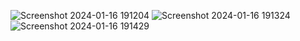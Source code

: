 ![Screenshot 2024-01-16 191204](https://github.com/karalius32/ML-projects/assets/59309454/7962fc8d-5657-40db-b125-0bf2a477c756)
![Screenshot 2024-01-16 191324](https://github.com/karalius32/ML-projects/assets/59309454/260ab8f1-6c9d-4b51-a4de-8a0a71404953)
![Screenshot 2024-01-16 191429](https://github.com/karalius32/ML-projects/assets/59309454/c233bb7e-908b-477c-90b6-88b9a137a34a)
